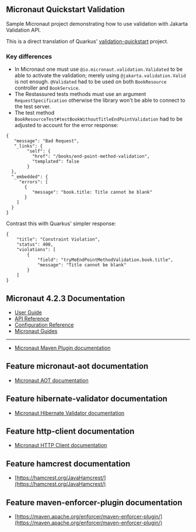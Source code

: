 ## Micronaut Quickstart Validation

Sample Micronaut project demonstrating how to use validation with Jakarta Validation API.

This is a direct translation of Quarkus' [validation-quickstart](https://github.com/quarkusio/quarkus-quickstarts/tree/main/validation-quickstart) project.

### Key differences
- In Micronaut one must use `@io.micronaut.validation.Validated` to be able to activate the validation; merely using `@jakarta.validation.Valid` is not enough. 
  `@Validated` had to be used on both `BookResource` controller and `BookService`.
- The Restassured tests methods must use an argument `RequestSpecification` otherwise the library won't be able to connect to the test server.
- The test method `BookResourceTest#testBookWithoutTitleEndPointValidation` had to be adjusted to account for the error response:
```
{
   "message": "Bad Request",
   "_links": {
        "self": {
          "href": "/books/end-point-method-validation",
          "templated": false
        }
  },
  "_embedded": {
     "errors": [
       {
          "message": "book.title: Title cannot be blank"
       }
    ]
  }
}
```
Contrast this with Quarkus' simpler response:
````
{
    "title": "Constraint Violation",
    "status": 400,
    "violations": [
        {
            "field": "tryMeEndPointMethodValidation.book.title",
            "message": "Title cannot be blank"
        }
    ]
}
````
 
## Micronaut 4.2.3 Documentation

- [User Guide](https://docs.micronaut.io/4.2.3/guide/index.html)
- [API Reference](https://docs.micronaut.io/4.2.3/api/index.html)
- [Configuration Reference](https://docs.micronaut.io/4.2.3/guide/configurationreference.html)
- [Micronaut Guides](https://guides.micronaut.io/index.html)
---

- [Micronaut Maven Plugin documentation](https://micronaut-projects.github.io/micronaut-maven-plugin/latest/)
## Feature micronaut-aot documentation

- [Micronaut AOT documentation](https://micronaut-projects.github.io/micronaut-aot/latest/guide/)


## Feature hibernate-validator documentation

- [Micronaut Hibernate Validator documentation](https://micronaut-projects.github.io/micronaut-hibernate-validator/latest/guide/index.html)


## Feature http-client documentation

- [Micronaut HTTP Client documentation](https://docs.micronaut.io/latest/guide/index.html#nettyHttpClient)


## Feature hamcrest documentation

- [https://hamcrest.org/JavaHamcrest/](https://hamcrest.org/JavaHamcrest/)


## Feature maven-enforcer-plugin documentation

- [https://maven.apache.org/enforcer/maven-enforcer-plugin/](https://maven.apache.org/enforcer/maven-enforcer-plugin/)


